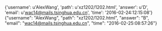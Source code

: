 {'username': u'AlexWang', 'path': u'xz1202/1202.html', 'answer': u'D', 'email': u'wac14@mails.tsinghua.edu.cn', 'time': '2016-02-24:12:15:08'}
{"username": "AlexWang", "path": "xz1202/1202.html", "answer": "B", "email": "wac14@mails.tsinghua.edu.cn", "time": "2016-02-25:08:57:26"}